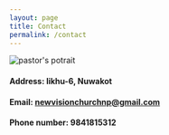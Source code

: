 ```yaml
---
layout: page
title: Contact 
permalink: /contact 
---
```


![pastor's potrait](/tutorial/img/portrait.png)


#### Address: likhu-6, Nuwakot

#### Email: newvisionchurchnp@gmail.com

#### Phone number: 9841815312
